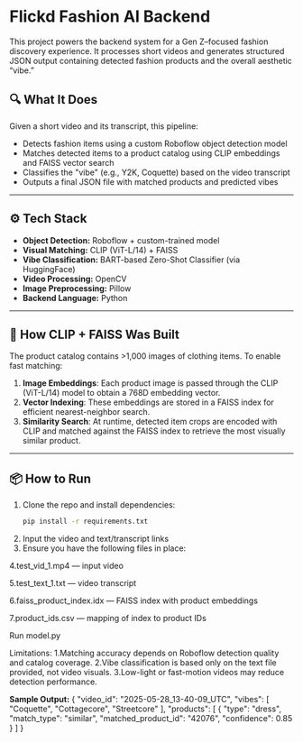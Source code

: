 # Flickd Fashion AI Backend

This project powers the backend system for a Gen Z–focused fashion discovery experience. It processes short videos and generates structured JSON output containing detected fashion products and the overall aesthetic “vibe.”

## 🔍 What It Does

Given a short video and its transcript, this pipeline:
- Detects fashion items using a custom Roboflow object detection model
- Matches detected items to a product catalog using CLIP embeddings and FAISS vector search
- Classifies the "vibe" (e.g., Y2K, Coquette) based on the video transcript
- Outputs a final JSON file with matched products and predicted vibes

---

## ⚙️ Tech Stack

- **Object Detection:** Roboflow + custom-trained model
- **Visual Matching:** CLIP (ViT-L/14) + FAISS
- **Vibe Classification:** BART-based Zero-Shot Classifier (via HuggingFace)
- **Video Processing:** OpenCV
- **Image Preprocessing:** Pillow
- **Backend Language:** Python

---

## 🧠 How CLIP + FAISS Was Built

The product catalog contains >1,000 images of clothing items. To enable fast matching:

1. **Image Embeddings**: Each product image is passed through the CLIP (ViT-L/14) model to obtain a 768D embedding vector.
2. **Vector Indexing**: These embeddings are stored in a FAISS index for efficient nearest-neighbor search.
3. **Similarity Search**: At runtime, detected item crops are encoded with CLIP and matched against the FAISS index to retrieve the most visually similar product.

---

## 📦 How to Run

1. Clone the repo and install dependencies:
   ```bash
   pip install -r requirements.txt
2. Input the video and text/transcript links
3. Ensure you have the following files in place:

4.test_vid_1.mp4 — input video

5.test_text_1.txt — video transcript

6.faiss_product_index.idx — FAISS index with product embeddings

7.product_ids.csv — mapping of index to product IDs

Run model.py

Limitations:
1.Matching accuracy depends on Roboflow detection quality and catalog coverage.
2.Vibe classification is based only on the text file provided, not video visuals.
3.Low-light or fast-motion videos may reduce detection performance.


**Sample Output:**
{
  "video_id": "2025-05-28_13-40-09_UTC",
  "vibes": [
    "Coquette",
    "Cottagecore",
    "Streetcore"
  ],
  "products": [
    {
      "type": "dress",
      "match_type": "similar",
      "matched_product_id": "42076",
      "confidence": 0.85
    }
  ]
}